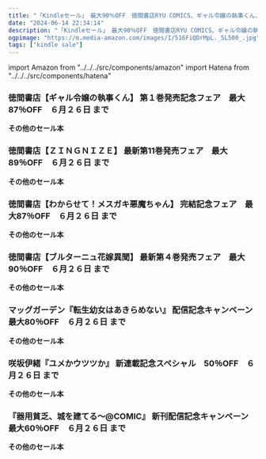```yaml
---
title: "「Kindleセール」　最大90％OFF　徳間書店RYU COMICS、ギャル令嬢の執事くん、ＺＩＮＧＮＩＺＥ、ブルターニュ花嫁異聞、マッグガーデン、マーガレットコミックス"
date: "2024-06-14 22:34:14"
description: "「Kindleセール」　最大90％OFF　徳間書店RYU COMICS、ギャル令嬢の執事くん、ＺＩＮＧＮＩＺＥ、ブルターニュ花嫁異聞、マッグガーデン、マーガレットコミックス"
ogpimage: "https://m.media-amazon.com/images/I/516FiQDrMpL._SL500_.jpg"
tags: ["kindle sale"]
---
```

import Amazon from "../../../src/components/amazon"
import Hatena from "../../../src/components/hatena"





### 徳間書店【ギャル令嬢の執事くん】 第１巻発売記念フェア　最大87％OFF　６月２６日 まで


<Amazon asin="B0CDGCH4XD" />


<Amazon asin="B0C8YJ191L" />



<Amazon asin="B0C6PY7Z33" />


**その他のセール本**

<Hatena src="https://kyukyunyorituryo.github.io/kindle_sale/20240626s41864/" title=""/>

### 徳間書店【ＺＩＮＧＮＩＺＥ】 最新第11巻発売フェア　最大89％OFF　６月２６日 まで

<Amazon asin="B0CM5ZVF98" />



<Amazon asin="B0CDG78RMG" />



<Amazon asin="B0BCFFB136" />


**その他のセール本**

<Hatena src="https://kyukyunyorituryo.github.io/kindle_sale/20240626s41849/" title=""/>

### 徳間書店【わからせて！メスガキ悪魔ちゃん】 完結記念フェア　最大87％OFF　６月２６日 まで


<Amazon asin="B0CQY8117X" />



<Amazon asin="B0CP92KFV4" />



<Amazon asin="B0CM5ZF4NP" />


**その他のセール本**

<Hatena src="https://kyukyunyorituryo.github.io/kindle_sale/20240626s41848/" title=""/>

### 徳間書店【ブルターニュ花嫁異聞】 最新第４巻発売フェア　最大90％OFF　６月２６日 まで


<Amazon asin="B0CK87D1CC" />



<Amazon asin="B0BZTTFQHQ" />



<Amazon asin="B0BXX65MB3" />


**その他のセール本**

<Hatena src="https://kyukyunyorituryo.github.io/kindle_sale/20240626s41846/" title=""/>

### マッグガーデン『転生幼女はあきらめない』 配信記念キャンペーン　最大80％OFF　６月２６日 まで


<Amazon asin="B0CJXTL4TW" />



<Amazon asin="B0CGLMFJPG" />



<Amazon asin="B0B826DW1W" />


**その他のセール本**

<Hatena src="https://kyukyunyorituryo.github.io/kindle_sale/20240626s41904/" title=""/>

### 咲坂伊緒『ユメかウツツか』 新連載記念スペシャル　50％OFF　６月２６日 まで


<Amazon asin="B00AMCJ160" />



<Amazon asin="B09DKFKZKP" />



<Amazon asin="B01AUPN3JE" />


**その他のセール本**

<Hatena src="https://kyukyunyorituryo.github.io/kindle_sale/20240626s41743/" title=""/>

### 『器用貧乏、城を建てる～@COMIC』 新刊配信記念キャンペーン　最大60％OFF　６月２６日 まで


<Amazon asin="B09DFZ9JDC" />



<Amazon asin="B0CP3N4NGW" />



<Amazon asin="B09KN8KM3H" />


**その他のセール本**

<Hatena src="https://kyukyunyorituryo.github.io/kindle_sale/20240626s41741/" title=""/>